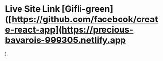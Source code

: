 # Live Site Link [Gifli-green]([https://github.com/facebook/create-react-app](https://precious-bavarois-999305.netlify.app

).

